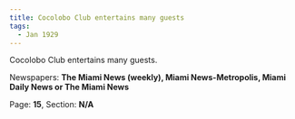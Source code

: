 ```yaml
---  
title: Cocolobo Club entertains many guests  
tags:  
  - Jan 1929  
---  
```

  
Cocolobo Club entertains many guests.  
  
Newspapers: **The Miami News (weekly), Miami News-Metropolis, Miami Daily News or The Miami News**  
  
Page: **15**, Section: **N/A** 
